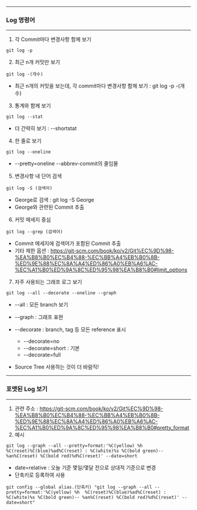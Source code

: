-----
### Log 명령어
-----
1. 각 Commit마다 변경사항 함께 보기
```
git log -p
```

2. 최근 n개 커밋만 보기
```
git log -(개수)
```
  - 최근 n개의 커밋을 보는데, 각 commit마다 변경사항 함께 보기 : git log -p -(개수)

3. 통계와 함께 보기
```
git log --stat
```
  - 더 간략히 보기 : --shortstat

4. 한 줄로 보기
```
git log --oneline
```
  - --pretty=oneline --abbrev-commit의 줄임물

5. 변경사항 내 단어 검색
```
git log -S (검색어)
````
  - George로 검색 : git log -S George
  - George와 관련된 Commit 추출

6. 커밋 메세지 중심
```
git log --grep (검색어)
```
  - Commit 메세지에 검색어가 포함된 Commit 추출
  - 기타 제한 옵션 : https://git-scm.com/book/ko/v2/Git%EC%9D%98-%EA%B8%B0%EC%B4%88-%EC%BB%A4%EB%B0%8B-%ED%9E%88%EC%8A%A4%ED%86%A0%EB%A6%AC-%EC%A1%B0%ED%9A%8C%ED%95%98%EA%B8%B0#limit_options

7. 자주 사용되는 그래프 로그 보기
```
git log --all --decorate --oneline --graph
```
  - --all : 모든 branch 보기
  - --graph : 그래프 표현
  - --decorate : branch, tag 등 모든 reference 표시
    + --decorate=no
    + --decorate=short : 기본
    + --decorate=full
   
  - Source Tree 사용하는 것이 더 바람직!

-----
### 포맷된 Log 보기
-----
1. 관련 주소 : https://git-scm.com/book/ko/v2/Git%EC%9D%98-%EA%B8%B0%EC%B4%88-%EC%BB%A4%EB%B0%8B-%ED%9E%88%EC%8A%A4%ED%86%A0%EB%A6%AC-%EC%A1%B0%ED%9A%8C%ED%95%98%EA%B8%B0#pretty_format
2. 예시
```
git log --graph --all --pretty=format:'%C(yellow) %h  %C(reset)%C(blue)%ad%C(reset) : %C(white)%s %C(bold green)-- %an%C(reset) %C(bold red)%d%C(reset)' --date=short
```
  - date=relative : 오늘 기준 몇일/몇달 전으로 상대적 기준으로 변경
  - 단축키로 등록하여 사용
```
git config --global alias.(단축키) "git log --graph --all --pretty=format:'%C(yellow) %h  %C(reset)%C(blue)%ad%C(reset) : %C(white)%s %C(bold green)-- %an%C(reset) %C(bold red)%d%C(reset)' --date=short"
```



